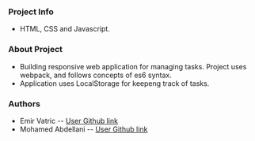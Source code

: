 ### Project Info

- HTML, CSS and Javascript.

### About Project

- Building responsive web application for managing tasks. Project uses webpack, and follows concepts of es6 syntax.
- Application uses LocalStorage for keepeng track of tasks.

### Authors

- Emir Vatric -- [User Github link](https://github.com/EmirVatric)
- Mohamed Abdellani -- [User Github link](https://github.com/abdellani)
